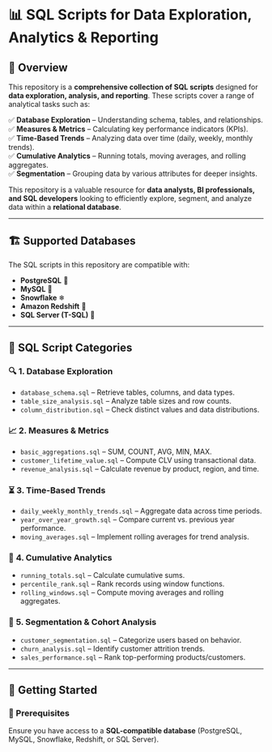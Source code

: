 # 📊 SQL Scripts for Data Exploration, Analytics & Reporting

## 📌 Overview
This repository is a **comprehensive collection of SQL scripts** designed for **data exploration, analysis, and reporting**. These scripts cover a range of analytical tasks such as:

✅ **Database Exploration** – Understanding schema, tables, and relationships.  
✅ **Measures & Metrics** – Calculating key performance indicators (KPIs).  
✅ **Time-Based Trends** – Analyzing data over time (daily, weekly, monthly trends).  
✅ **Cumulative Analytics** – Running totals, moving averages, and rolling aggregates.  
✅ **Segmentation** – Grouping data by various attributes for deeper insights.  

This repository is a valuable resource for **data analysts, BI professionals, and SQL developers** looking to efficiently explore, segment, and analyze data within a **relational database**.

---

## 🏗 Supported Databases
The SQL scripts in this repository are compatible with:
- **PostgreSQL** 🐘
- **MySQL** 🐬
- **Snowflake** ❄
- **Amazon Redshift** 🚀
- **SQL Server (T-SQL)** 🏢

---

## 📂 SQL Script Categories

### 🔍 **1. Database Exploration**
- `database_schema.sql` – Retrieve tables, columns, and data types.
- `table_size_analysis.sql` – Analyze table sizes and row counts.
- `column_distribution.sql` – Check distinct values and data distributions.

### 📈 **2. Measures & Metrics**
- `basic_aggregations.sql` – SUM, COUNT, AVG, MIN, MAX.
- `customer_lifetime_value.sql` – Compute CLV using transactional data.
- `revenue_analysis.sql` – Calculate revenue by product, region, and time.

### ⏳ **3. Time-Based Trends**
- `daily_weekly_monthly_trends.sql` – Aggregate data across time periods.
- `year_over_year_growth.sql` – Compare current vs. previous year performance.
- `moving_averages.sql` – Implement rolling averages for trend analysis.

### 🔄 **4. Cumulative Analytics**
- `running_totals.sql` – Calculate cumulative sums.
- `percentile_rank.sql` – Rank records using window functions.
- `rolling_windows.sql` – Compute moving averages and rolling aggregates.

### 🎯 **5. Segmentation & Cohort Analysis**
- `customer_segmentation.sql` – Categorize users based on behavior.
- `churn_analysis.sql` – Identify customer attrition trends.
- `sales_performance.sql` – Rank top-performing products/customers.

---

## 🚀 Getting Started

### 🔧 Prerequisites
Ensure you have access to a **SQL-compatible database** (PostgreSQL, MySQL, Snowflake, Redshift, or SQL Server).
